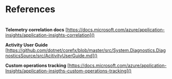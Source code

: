# References
# 
# 

**Telemetry correlation docs**
[https://docs.microsoft.com/azure/application-insights/application-insights-correlation]()

**Activity User Guide**
[https://github.com/dotnet/corefx/blob/master/src/System.Diagnostics.DiagnosticsSource/src/AcitivityUserGuide.md]()

**Custom operations tracking**
[https://docs.microsoft.com/azure/application-Insights/application-insigths-custom-operations-tracking]()
